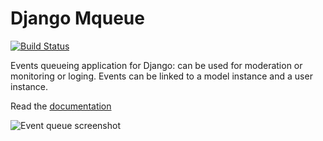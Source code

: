 # Django Mqueue

[![Build Status](https://travis-ci.org/synw/django-mqueue.svg?branch=master)](https://travis-ci.org/synw/django-mqueue)

Events queueing application for Django: can be used for moderation or monitoring or loging.
Events can be linked to a model instance and a user instance.

Read the [documentation](http://django-mqueue.readthedocs.org/en/latest/)

![Event queue screenshot](https://raw.github.com/synw/django-mqueue/master/docs/img/events_list.png)
 